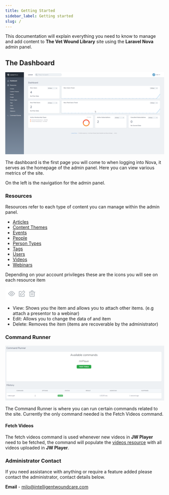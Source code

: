 ```yaml
---
title: Getting Started
sidebar_label: Getting started
slug: /
---
```


This documentation will explain everything you need to know to manage and add content to **The Vet Wound Library** site using the **Laravel Nova** admin panel.

## The Dashboard

![img](../static/img/dashboard.png)

The dashboard is the first page you will come to when logging into Nova, it serves as the homepage of the admin panel. Here you can view various metrics of the site.

On the left is the navigation for the admin panel.

### Resources

Resources refer to each type of content you can manage within the admin panel.

- [Articles](articles.md 'Articles Resource')
- [Content Themes](content-themes.md 'Content Theme Resource')
- [Events](events.md 'Events Resource')
- [People](people.md 'People Resource')
- [Person Types](person-types.md 'Person Type Resource')
- [Tags](tags.md 'Tags Resource')
- [Users](users.md 'Users Resource')
- [Videos](videos.md 'Videos Resource')
- [Webinars](webinars.md 'Webinars Resource')

Depending on your account privileges these are the icons you will see on each resource item

![img](../static/img/function-icons.png)

- View: Shows you the item and allows you to attach other items. (e.g attach a presentor to a webinar)
- Edit: Allows you to change the data of and item
- Delete: Removes the item (items are recoverable by the administrator)

### Command Runner

![img](../static/img/command-runner.png)

The Command Runner is where you can run certain commands related to the site. Currently the only command needed is the Fetch Videos command.

#### Fetch Videos

The fetch videos command is used whenever new videos in **JW Player** need to be fetched, the command will populate the [videos resource](/videos 'Videos Resource') with all videos uploaded in **JW Player**.

### Administrator Contact

If you need assistance with anything or require a feature added please contact the administrator, contact details below.

**Email** - milo@intelligentwoundcare.com
